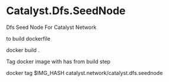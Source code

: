 # Catalyst.Dfs.SeedNode
Dfs Seed Node For Catalyst Network

to build dockerfile

docker build .

Tag docker image with has from build step

docker tag $IMG_HASH catalyst.network/catalyst.dfs.seednode  